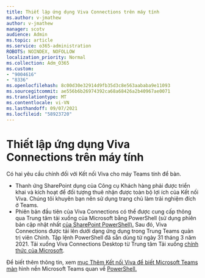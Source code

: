 ```yaml
---
title: Thiết lập ứng dụng Viva Connections trên máy tính
ms.author: v-jmathew
author: v-jmathew
manager: scotv
audience: Admin
ms.topic: article
ms.service: o365-administration
ROBOTS: NOINDEX, NOFOLLOW
localization_priority: Normal
ms.collection: Adm_O365
ms.custom:
- "9004616"
- "8336"
ms.openlocfilehash: 8c00d30e32914d9fb35d3c8e563aababa9e11093
ms.sourcegitcommit: ae556b6b26974392ca68a68426a2b40967ae0071
ms.translationtype: MT
ms.contentlocale: vi-VN
ms.lasthandoff: 09/07/2021
ms.locfileid: "58923720"
---
```

# <a name="set-up-the-viva-connections-desktop-app"></a>Thiết lập ứng dụng Viva Connections trên máy tính

Có hai yêu cầu chính đối với Kết nối Viva cho máy Teams tính để bàn. 

- Thanh ứng SharePoint dụng của Công cụ Khách hàng phải được triển khai và kích hoạt để đối tượng thuê nhận được toàn bộ lợi ích của Kết nối Viva. Chúng tôi khuyên bạn nên sử dụng trang chủ làm trải nghiệm đích ở Teams. 
- Phiên bản đầu tiên của Viva Connections có thể được cung cấp thông qua Trung tâm tải xuống của Microsoft bằng PowerShell (sử dụng phiên bản cập nhật nhất [của SharePoint PowerShell).](https://docs.microsoft.com/powershell/sharepoint/sharepoint-online/introduction-sharepoint-online-management-shell?view=sharepoint-ps) Sau đó, Viva Connections được tải lên dưới dạng ứng dụng trong Trung Teams quản trị viên Chính. Tập lệnh PowerShell đã sẵn dùng từ ngày 31 tháng 3 năm 2021. Tải xuống Viva Connections Desktop từ Trung tâm Tải xuống [chính thức của Microsoft](https://www.microsoft.com/download/confirmation.aspx?id=102888). 

Để biết thêm thông tin, xem [mục Thêm Kết nối Viva để biết Microsoft Teams màn](https://docs.microsoft.com/SharePoint/viva-connections) hình nền Microsoft Teams quan về [PowerShell.](https://docs.microsoft.com/microsoftteams/teams-powershell-overview)